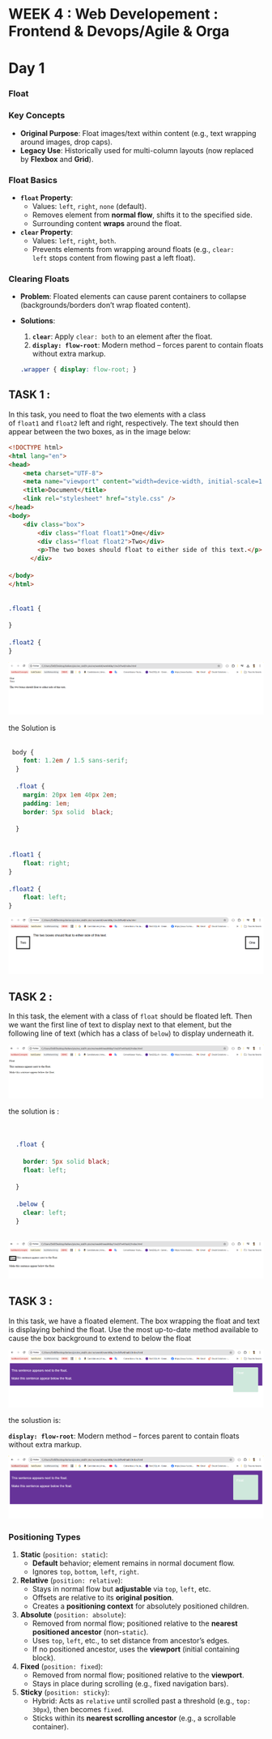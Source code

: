 # WEEK 4 : Web Developement : Frontend & Devops/Agile & Orga

# Day 1

### Float

### **Key Concepts**

- **Original Purpose**: Float images/text within content (e.g., text wrapping around images, drop caps).
- **Legacy Use**: Historically used for multi-column layouts (now replaced by **Flexbox** and **Grid**).

### **Float Basics**

- **`float` Property**:
    - Values: `left`, `right`, `none` (default).
    - Removes element from **normal flow**, shifts it to the specified side.
    - Surrounding content **wraps** around the float.
- **`clear` Property**:
    - Values: `left`, `right`, `both`.
    - Prevents elements from wrapping around floats (e.g., `clear: left` stops content from flowing past a left float).

### **Clearing Floats**

- **Problem**: Floated elements can cause parent containers to collapse (backgrounds/borders don’t wrap floated content).
- **Solutions**:
    1. **`clear`**: Apply `clear: both` to an element after the float.
    2. **`display: flow-root`**: Modern method – forces parent to contain floats without extra markup.
    
    ```css
    .wrapper { display: flow-root; }
    ```
    

## TASK 1 :

In this task, you need to float the two elements with a class of `float1` and `float2` left and right, respectively. The text should then appear between the two boxes, as in the image below:

```html
<!DOCTYPE html>
<html lang="en">
<head>
    <meta charset="UTF-8">
    <meta name="viewport" content="width=device-width, initial-scale=1.0">
    <title>Document</title>
    <link rel="stylesheet" href="style.css" />
</head>
<body>
    <div class="box">
        <div class="float float1">One</div>
        <div class="float float2">Two</div>
        <p>The two boxes should float to either side of this text.</p>
      </div>
      
</body>
</html>
```

```css

.float1 {

}

.float2 {
}

```

![image.png](image.png)

the Solution is 

```css
 
 body {
    font: 1.2em / 1.5 sans-serif;
  }
  
  .float {
    margin: 20px 1em 40px 2em;
    padding: 1em;
    border: 5px solid  black;
    
  }
  
  
.float1 {
    float: right;
}

.float2 {
    float: left;
}

```

![image.png](image%201.png)

## TASK 2 :

In this task, the element with a class of `float` should be floated left. Then we want the first line of text to display next to that element, but the following line of text (which has a class of `below`) to display underneath it.

![image.png](image%202.png)

the solution is : 

```css

  
  .float {

    border: 5px solid black;
    float: left;

  }
  
  .below {
    clear: left;
  }
  
```

![image.png](image%203.png)

## TASK 3 :

In this task, we have a floated element. The box wrapping the float and text is displaying behind the float. Use the most up-to-date method available to cause the box background to extend to below the float

![image.png](image%204.png)

the solustion is: 

**`display: flow-root`**: Modern method – forces parent to contain floats without extra markup.

![image.png](image%205.png)

### **Positioning Types**

1. **Static** (`position: static`):
    - **Default** behavior; element remains in normal document flow.
    - Ignores `top`, `bottom`, `left`, `right`.
2. **Relative** (`position: relative`):
    - Stays in normal flow but **adjustable** via `top`, `left`, etc.
    - Offsets are relative to its **original position**.
    - Creates a **positioning context** for absolutely positioned children.
3. **Absolute** (`position: absolute`):
    - Removed from normal flow; positioned relative to the **nearest positioned ancestor** (non-`static`).
    - Uses `top`, `left`, etc., to set distance from ancestor’s edges.
    - If no positioned ancestor, uses the **viewport** (initial containing block).
4. **Fixed** (`position: fixed`):
    - Removed from normal flow; positioned relative to the **viewport**.
    - Stays in place during scrolling (e.g., fixed navigation bars).
5. **Sticky** (`position: sticky`):
    - Hybrid: Acts as `relative` until scrolled past a threshold (e.g., `top: 30px`), then becomes `fixed`.
    - Sticks within its **nearest scrolling ancestor** (e.g., a scrollable container).
